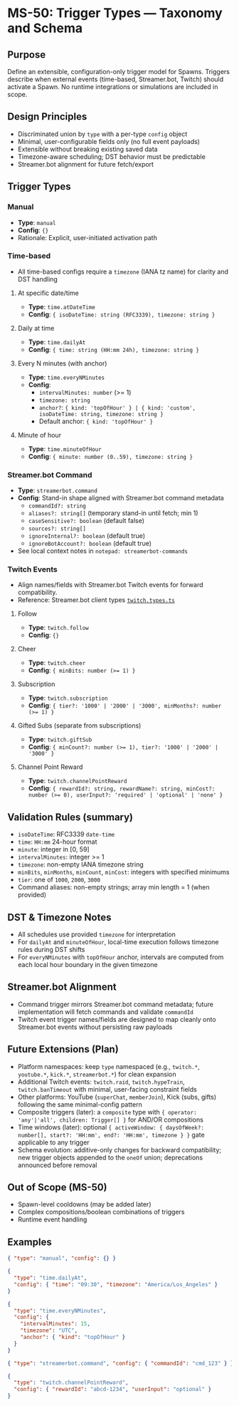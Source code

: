 # MS-50: Trigger Types — Taxonomy and Schema

## Purpose

Define an extensible, configuration-only trigger model for Spawns. Triggers describe when external events (time-based, Streamer.bot, Twitch) should activate a Spawn. No runtime integrations or simulations are included in scope.

## Design Principles

- Discriminated union by `type` with a per-type `config` object
- Minimal, user-configurable fields only (no full event payloads)
- Extensible without breaking existing saved data
- Timezone-aware scheduling; DST behavior must be predictable
- Streamer.bot alignment for future fetch/export

## Trigger Types

### Manual

- **Type**: `manual`
- **Config**: `{}`
- Rationale: Explicit, user-initiated activation path

### Time-based

- All time-based configs require a `timezone` (IANA tz name) for clarity and DST handling

1. At specific date/time
   - **Type**: `time.atDateTime`
   - **Config**: `{ isoDateTime: string (RFC3339), timezone: string }`

2. Daily at time
   - **Type**: `time.dailyAt`
   - **Config**: `{ time: string (HH:mm 24h), timezone: string }`

3. Every N minutes (with anchor)
   - **Type**: `time.everyNMinutes`
   - **Config**:
     - `intervalMinutes: number` (>= 1)
     - `timezone: string`
     - `anchor?`: `{ kind: 'topOfHour' } | { kind: 'custom', isoDateTime: string, timezone: string }`
     - Default anchor: `{ kind: 'topOfHour' }`

4. Minute of hour
   - **Type**: `time.minuteOfHour`
   - **Config**: `{ minute: number (0..59), timezone: string }`

### Streamer.bot Command

- **Type**: `streamerbot.command`
- **Config**: Stand-in shape aligned with Streamer.bot command metadata
  - `commandId?: string`
  - `aliases?: string[]` (temporary stand-in until fetch; min 1)
  - `caseSensitive?: boolean` (default false)
  - `sources?: string[]`
  - `ignoreInternal?: boolean` (default true)
  - `ignoreBotAccount?: boolean` (default true)
- See local context notes in `notepad: streamerbot-commands`

### Twitch Events

- Align names/fields with Streamer.bot Twitch events for forward compatibility.
- Reference: Streamer.bot client types [`twitch.types.ts`](https://github.com/Streamerbot/client/blob/main/packages/client/src/ws/types/events/twitch.types.ts)

1. Follow
   - **Type**: `twitch.follow`
   - **Config**: `{}`

2. Cheer
   - **Type**: `twitch.cheer`
   - **Config**: `{ minBits: number (>= 1) }`

3. Subscription
   - **Type**: `twitch.subscription`
   - **Config**: `{ tier?: '1000' | '2000' | '3000', minMonths?: number (>= 1) }`

4. Gifted Subs (separate from subscriptions)
   - **Type**: `twitch.giftSub`
   - **Config**: `{ minCount?: number (>= 1), tier?: '1000' | '2000' | '3000' }`

5. Channel Point Reward
   - **Type**: `twitch.channelPointReward`
   - **Config**: `{ rewardId?: string, rewardName?: string, minCost?: number (>= 0), userInput?: 'required' | 'optional' | 'none' }`

## Validation Rules (summary)

- `isoDateTime`: RFC3339 `date-time`
- `time`: `HH:mm` 24-hour format
- `minute`: integer in [0, 59]
- `intervalMinutes`: integer >= 1
- `timezone`: non-empty IANA timezone string
- `minBits`, `minMonths`, `minCount`, `minCost`: integers with specified minimums
- `tier`: one of `1000`, `2000`, `3000`
- Command aliases: non-empty strings; array min length = 1 (when provided)

## DST & Timezone Notes

- All schedules use provided `timezone` for interpretation
- For `dailyAt` and `minuteOfHour`, local-time execution follows timezone rules during DST shifts
- For `everyNMinutes` with `topOfHour` anchor, intervals are computed from each local hour boundary in the given timezone

## Streamer.bot Alignment

- Command trigger mirrors Streamer.bot command metadata; future implementation will fetch commands and validate `commandId`
- Twitch event trigger names/fields are designed to map cleanly onto Streamer.bot events without persisting raw payloads

## Future Extensions (Plan)

- Platform namespaces: keep `type` namespaced (e.g., `twitch.*`, `youtube.*`, `kick.*`, `streamerbot.*`) for clean expansion
- Additional Twitch events: `twitch.raid`, `twitch.hypeTrain`, `twitch.banTimeout` with minimal, user-facing constraint fields
- Other platforms: YouTube (`superChat`, `memberJoin`), Kick (subs, gifts) following the same minimal-config pattern
- Composite triggers (later): a `composite` type with `{ operator: 'any'|'all', children: Trigger[] }` for AND/OR compositions
- Time windows (later): optional `{ activeWindow: { daysOfWeek?: number[], start?: 'HH:mm', end?: 'HH:mm', timezone } }` gate applicable to any trigger
- Schema evolution: additive-only changes for backward compatibility; new trigger objects appended to the `oneOf` union; deprecations announced before removal

## Out of Scope (MS-50)

- Spawn-level cooldowns (may be added later)
- Complex compositions/boolean combinations of triggers
- Runtime event handling

## Examples

```json
{ "type": "manual", "config": {} }
```

```json
{
  "type": "time.dailyAt",
  "config": { "time": "09:30", "timezone": "America/Los_Angeles" }
}
```

```json
{
  "type": "time.everyNMinutes",
  "config": {
    "intervalMinutes": 15,
    "timezone": "UTC",
    "anchor": { "kind": "topOfHour" }
  }
}
```

```json
{ "type": "streamerbot.command", "config": { "commandId": "cmd_123" } }
```

```json
{
  "type": "twitch.channelPointReward",
  "config": { "rewardId": "abcd-1234", "userInput": "optional" }
}
```
